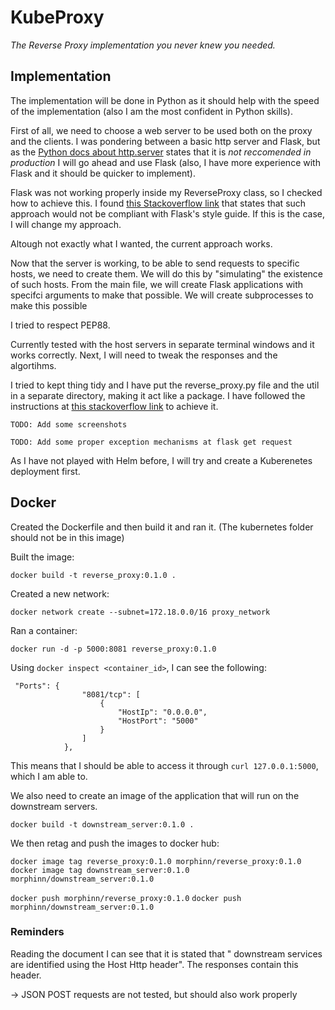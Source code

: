 # KubeProxy

*The Reverse Proxy implementation you never knew you needed.*

## Implementation

The implementation will be done in Python as it should help with the
speed of the implementation (also I am the most confident in Python
skills).

First of all, we need to choose a web server to be used both on the 
proxy and the clients. I was pondering between a basic http 
server and Flask, but as the [Python docs about http.server](https://docs.python.org/3/library/http.server.html)
states that it is *not reccomended in production* I will go ahead and use
Flask (also, I have more experience with Flask and it should be quicker
to implement).

Flask was not working properly inside my ReverseProxy class, so I
checked how to achieve this. I found [this Stackoverflow link](https://stackoverflow.com/questions/40460846/using-flask-inside-class)
that states that such approach would not be compliant with Flask's
style guide. If this is the case, I will change my approach.

Altough not exactly what I wanted, the current approach works.

Now that the server is working, to be able to send requests to specific 
hosts, we need to create them. We will do this by "simulating" the
existence of such hosts. From the main file, we will create Flask
applications with specifci arguments to make that possible. We
will create subprocesses to make this possible

I tried to respect PEP88.

Currently tested with the host servers in separate terminal windows
and it works correctly. Next, I will need to tweak the responses
and the algortihms.

I tried to kept thing tidy and I have put the reverse_proxy.py 
file and the util in a separate directory, making it act like
a package. I have followed the instructions at 
[this stackoverflow link](https://stackoverflow.com/questions/35727134/module-imports-and-init-py)
to achieve it.

`TODO: Add some screenshots`

`TODO: Add some proper exception mechanisms at flask get request`

As I have not played with Helm before, I will try and create a Kuberenetes deployment first. 

## Docker

Created the Dockerfile and then build it and ran it. (The kubernetes
folder should not be in this image)

Built the image:

`docker build -t reverse_proxy:0.1.0 .`

Created a new network:

`docker network create --subnet=172.18.0.0/16 proxy_network`

Ran a container:

`docker run -d -p 5000:8081 reverse_proxy:0.1.0`

Using `docker inspect <container_id>`, I can see
the following:
```
 "Ports": {
                "8081/tcp": [
                    {
                        "HostIp": "0.0.0.0",
                        "HostPort": "5000"
                    }
                ]
            },
```
This means that I should be able to access it through
`curl 127.0.0.1:5000`, which I am able to.

We also need to create an image of the application
that will run on the downstream servers.

`docker build -t downstream_server:0.1.0 .`

We then retag and push the images to docker hub:

`docker image tag reverse_proxy:0.1.0 morphinn/reverse_proxy:0.1.0`
`docker image tag downstream_server:0.1.0 morphinn/downstream_server:0.1.0`

`docker push morphinn/reverse_proxy:0.1.0`
`docker push morphinn/downstream_server:0.1.0`

### Reminders

Reading the document I can see that it is stated that " downstream 
services are identified using the Host Http header". The responses contain
this header. 

-> JSON POST requests are not tested, but should also work properly

